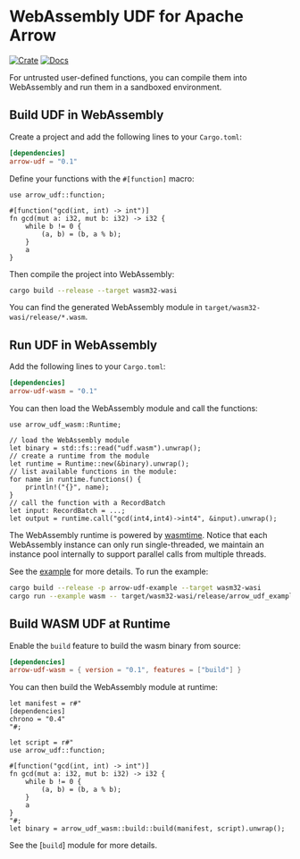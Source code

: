 # WebAssembly UDF for Apache Arrow

[![Crate](https://img.shields.io/crates/v/arrow-udf-wasm.svg)](https://crates.io/crates/arrow-udf-wasm)
[![Docs](https://docs.rs/arrow-udf-wasm/badge.svg)](https://docs.rs/arrow-udf-wasm)

For untrusted user-defined functions, you can compile them into WebAssembly and run them in a sandboxed environment.

## Build UDF in WebAssembly

Create a project and add the following lines to your `Cargo.toml`:

```toml
[dependencies]
arrow-udf = "0.1"
```

Define your functions with the `#[function]` macro:

```rust,ignore
use arrow_udf::function;

#[function("gcd(int, int) -> int")]
fn gcd(mut a: i32, mut b: i32) -> i32 {
    while b != 0 {
        (a, b) = (b, a % b);
    }
    a
}
```

Then compile the project into WebAssembly:

```sh
cargo build --release --target wasm32-wasi
```

You can find the generated WebAssembly module in `target/wasm32-wasi/release/*.wasm`.

## Run UDF in WebAssembly

Add the following lines to your `Cargo.toml`:

```toml
[dependencies]
arrow-udf-wasm = "0.1"
```

You can then load the WebAssembly module and call the functions:

```rust,ignore
use arrow_udf_wasm::Runtime;

// load the WebAssembly module
let binary = std::fs::read("udf.wasm").unwrap();
// create a runtime from the module
let runtime = Runtime::new(&binary).unwrap();
// list available functions in the module:
for name in runtime.functions() {
    println!("{}", name);
}
// call the function with a RecordBatch
let input: RecordBatch = ...;
let output = runtime.call("gcd(int4,int4)->int4", &input).unwrap();
```

The WebAssembly runtime is powered by [wasmtime](https://wasmtime.dev/). 
Notice that each WebAssembly instance can only run single-threaded, we maintain an instance pool internally to support parallel calls from multiple threads.

See the [example](./examples/wasm.rs) for more details. To run the example:

```sh
cargo build --release -p arrow-udf-example --target wasm32-wasi
cargo run --example wasm -- target/wasm32-wasi/release/arrow_udf_example.wasm
```

## Build WASM UDF at Runtime

Enable the `build` feature to build the wasm binary from source:

```toml
[dependencies]
arrow-udf-wasm = { version = "0.1", features = ["build"] }
```

You can then build the WebAssembly module at runtime:

```rust,ignore
let manifest = r#"
[dependencies]
chrono = "0.4"
"#;

let script = r#"
use arrow_udf::function;

#[function("gcd(int, int) -> int")]
fn gcd(mut a: i32, mut b: i32) -> i32 {
    while b != 0 {
        (a, b) = (b, a % b);
    }
    a
}
"#;
let binary = arrow_udf_wasm::build::build(manifest, script).unwrap();
```

See the [`build`] module for more details.

